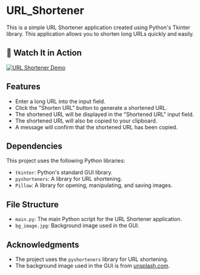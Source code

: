 # URL_Shortener
This is a simple URL Shortener application created using Python's Tkinter library. This application allows you to shorten long URLs quickly and easily.

## 🎥 Watch It in Action  
[![URL Shortener Demo](https://img.shields.io/badge/▶️-Watch%20Video-blue)](URL_shortener.mp4)

## Features
- Enter a long URL into the input field.
- Click the "Shorten URL" button to generate a shortened URL.
- The shortened URL will be displayed in the "Shortened URL" input field.
- The shortened URL will also be copied to your clipboard.
- A message will confirm that the shortened URL has been copied.

## Dependencies
This project uses the following Python libraries:
- `tkinter`: Python's standard GUI library.
- `pyshorteners`: A library for URL shortening.
- `Pillow`: A library for opening, manipulating, and saving images.


## File Structure
- `main.py`: The main Python script for the URL Shortener application.
- `bg_image.jpg`: Background image used in the GUI.


## Acknowledgments
- The project uses the `pyshorteners` library for URL shortening.
- The background image used in the GUI is from [unsplash.com](https://unsplash.com).


